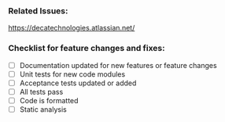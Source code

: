 ### Related Issues:
https://decatechnologies.atlassian.net/

### Checklist for feature changes and fixes:

* [ ] Documentation updated for new features or feature changes
* [ ] Unit tests for new code modules
* [ ] Acceptance tests updated or added
* [ ] All tests pass
* [ ] Code is formatted
* [ ] Static analysis
